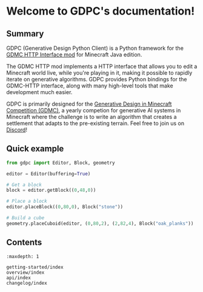 # Welcome to GDPC's documentation!

## Summary

GDPC (Generative Design Python Client) is a Python framework for the [GDMC HTTP Interface mod](https://github.com/Niels-NTG/gdmc_http_interface) for Minecraft Java edition.

The GDMC HTTP mod implements a HTTP interface that allows you to edit a Minecraft world live, while you're playing in it, making it possible to rapidly iterate on generative algorithms. GDPC provides Python bindings for the GDMC-HTTP interface, along with many high-level tools that make development much easier.

GDPC is primarily designed for the [Generative Design in Minecraft Competition (GDMC)](https://gendesignmc.wikidot.com/), a yearly competion for generative AI systems in Minecraft where the challenge is to write an algorithm that creates a settlement that adapts to the pre-existing terrain. Feel free to join us on [Discord](https://discord.gg/YwpPCRQWND)!


## Quick example

```python
from gdpc import Editor, Block, geometry

editor = Editor(buffering=True)

# Get a block
block = editor.getBlock((0,48,0))

# Place a block
editor.placeBlock((0,80,0), Block("stone"))

# Build a cube
geometry.placeCuboid(editor, (0,80,2), (2,82,4), Block("oak_planks"))
```


## Contents

```{toctree}
:maxdepth: 1

getting-started/index
overview/index
api/index
changelog/index
```
